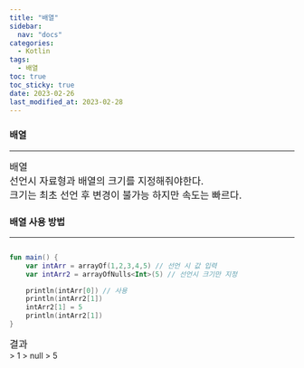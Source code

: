 ```yaml
---
title: "배열"  
sidebar:
  nav: "docs"
categories: 
  - Kotlin
tags:
  - 배열
toc: true
toc_sticky: true
date: 2023-02-26
last_modified_at: 2023-02-28
---
```


### 배열
---

<span style="font-size:13pt">
배열 </br>
선언시 자료형과 배열의 크기를 지정해줘야한다.</br>
크기는 최초 선언 후 변경이 불가능 하지만 속도는 빠르다.
</span>

### 배열 사용 방법
---

```kotlin

fun main() {
    var intArr = arrayOf(1,2,3,4,5) // 선언 시 값 입력
    var intArr2 = arrayOfNulls<Int>(5) // 선언시 크기만 지정

    println(intArr[0]) // 사용
    println(intArr2[1])
    intArr2[1] = 5
    println(intArr2[1])
}

```
<span style="font-size:13pt">
결과 </br>
</span>
> 1  
> null  
> 5
